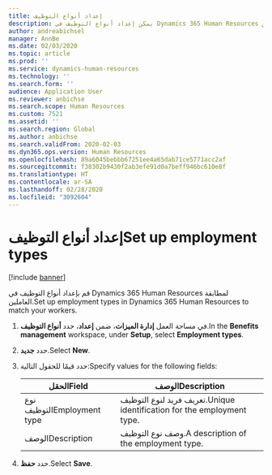 ```yaml
---
title: إعداد أنواع التوظيف
description: يمكن إعداد أنواع التوظيف في Dynamics 365 Human Resources لمطابقة العاملين.
author: andreabichsel
manager: AnnBe
ms.date: 02/03/2020
ms.topic: article
ms.prod: ''
ms.service: dynamics-human-resources
ms.technology: ''
ms.search.form: ''
audience: Application User
ms.reviewer: anbichse
ms.search.scope: Human Resources
ms.custom: 7521
ms.assetid: ''
ms.search.region: Global
ms.author: anbichse
ms.search.validFrom: 2020-02-03
ms.dyn365.ops.version: Human Resources
ms.openlocfilehash: 89a6045bebbb67251ee4a65dab71ce5771acc2af
ms.sourcegitcommit: f38302b9430f2ab3efe91d0a7beff946bc610e8f
ms.translationtype: HT
ms.contentlocale: ar-SA
ms.lasthandoff: 02/28/2020
ms.locfileid: "3092604"
---
```

# <a name="set-up-employment-types"></a><span data-ttu-id="e856e-103">إعداد أنواع التوظيف</span><span class="sxs-lookup"><span data-stu-id="e856e-103">Set up employment types</span></span>

[!include [banner](includes/preview-feature.md)]

<span data-ttu-id="e856e-104">قم بإعداد أنواع التوظيف في Dynamics 365 Human Resources لمطابقة العاملين.</span><span class="sxs-lookup"><span data-stu-id="e856e-104">Set up employment types in Dynamics 365 Human Resources to match your workers.</span></span>

1. <span data-ttu-id="e856e-105">في مساحة العمل **إدارة الميزات**، ضمن **إعداد**، حدد **أنواع التوظيف**.</span><span class="sxs-lookup"><span data-stu-id="e856e-105">In the **Benefits management** workspace, under **Setup**, select **Employment types**.</span></span>

2. <span data-ttu-id="e856e-106">حدد **جديد**.</span><span class="sxs-lookup"><span data-stu-id="e856e-106">Select **New**.</span></span>

3. <span data-ttu-id="e856e-107">حدد قيمًا للحقول التالية:</span><span class="sxs-lookup"><span data-stu-id="e856e-107">Specify values for the following fields:</span></span>

   | <span data-ttu-id="e856e-108">الحقل</span><span class="sxs-lookup"><span data-stu-id="e856e-108">Field</span></span> | <span data-ttu-id="e856e-109">‏‏الوصف</span><span class="sxs-lookup"><span data-stu-id="e856e-109">Description</span></span> |
   | --- | --- |
   | <span data-ttu-id="e856e-110">نوع التوظيف</span><span class="sxs-lookup"><span data-stu-id="e856e-110">Employment type</span></span> | <span data-ttu-id="e856e-111">تعريف فريد لنوع التوظيف.</span><span class="sxs-lookup"><span data-stu-id="e856e-111">Unique identification for the employment type.</span></span> |
   | <span data-ttu-id="e856e-112">‏‏الوصف</span><span class="sxs-lookup"><span data-stu-id="e856e-112">Description</span></span> | <span data-ttu-id="e856e-113">وصف نوع التوظيف.</span><span class="sxs-lookup"><span data-stu-id="e856e-113">A description of the employment type.</span></span> |

4. <span data-ttu-id="e856e-114">حدد **حفظ**.</span><span class="sxs-lookup"><span data-stu-id="e856e-114">Select **Save**.</span></span> 
